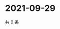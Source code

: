 # 2021-09-29

共 0 条

<!-- BEGIN WEIBO -->
<!-- 最后更新时间 Wed Sep 29 2021 01:13:34 GMT+0800 (China Standard Time) -->

<!-- END WEIBO -->
